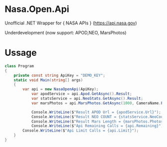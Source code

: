 # Nasa.Open.Api
Unofficial .NET Wrapper for { NASA APIs } (https://api.nasa.gov)

Underdevelopment (now support: APOD,NEO, MarsPhotos)
# Ussage

``` C#
class Program
{
    private const string ApiKey = "DEMO_KEY";
    static void Main(string[] args)
    {
	    var api = new NasaOpenApi(ApiKey);
            var apodService = api.Apod.GetAsync().Result;
            var statsService = api.NeoStats.GetAsync().Result;
            var marsPhotos = api.MarsPhotos.GetAsync(1000, CameraName.FHAZ).Result;

            Console.WriteLine($"Result APOD Url = {apodService.Url}");
            Console.WriteLine($"Result NEO COUNT = {statsService.NeoCount}");
            Console.WriteLine($"Result Mars Length = {marsPhotos.Photos.Length}");
            Console.WriteLine($"Api Remaining Calls = {api.Remaining}");
	    Console.WriteLine($"Api Limit Calls = {api.Limit}");
	}
}
```
